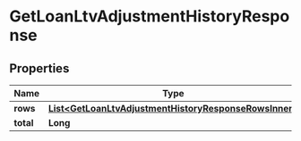 

# GetLoanLtvAdjustmentHistoryResponse


## Properties

| Name | Type | Description | Notes |
|------------ | ------------- | ------------- | -------------|
|**rows** | [**List&lt;GetLoanLtvAdjustmentHistoryResponseRowsInner&gt;**](GetLoanLtvAdjustmentHistoryResponseRowsInner.md) |  |  [optional] |
|**total** | **Long** |  |  [optional] |



